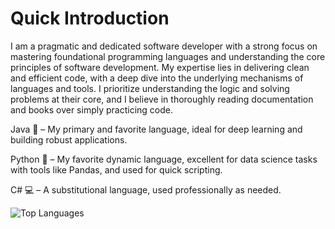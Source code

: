 # Quick Introduction

I am a pragmatic and dedicated software developer with a strong focus on mastering foundational programming languages and understanding the core principles of software development. My expertise lies in delivering clean and efficient code, with a deep dive into the underlying mechanisms of languages and tools. I prioritize understanding the logic and solving problems at their core, and I believe in thoroughly reading documentation and books over simply practicing code.

Java 🌟 – My primary and favorite language, ideal for deep learning and building robust applications.

Python 🐍 – My favorite dynamic language, excellent for data science tasks with tools like Pandas, and used for quick scripting.

C# 💻 – A substitutional language, used professionally as needed.

![Top Languages](https://github-readme-stats.vercel.app/api/top-langs/?username=adpmk112&layout=compact)


